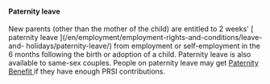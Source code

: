 ####  **Paternity leave**

New parents (other than the mother of the child) are entitled to 2 weeks' [
paternity leave ](/en/employment/employment-rights-and-conditions/leave-and-
holidays/paternity-leave/) from employment or self-employment in the 6 months
following the birth or adoption of a child. Paternity leave is also available
to same-sex couples. People on paternity leave may get [ Paternity Benefit
](/en/social-welfare/families-and-children/paternity-benefit/) if they have
enough PRSI contributions.
